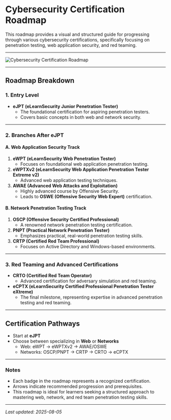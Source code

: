 # Cybersecurity Certification Roadmap

This roadmap provides a visual and structured guide for progressing through various cybersecurity certifications, specifically focusing on penetration testing, web application security, and red teaming.

---

![Cybersecurity Certification Roadmap](image1)

---

## Roadmap Breakdown

### 1. Entry Level

- **eJPT (eLearnSecurity Junior Penetration Tester)**
  - The foundational certification for aspiring penetration testers.
  - Covers basic concepts in both web and network security.

---

### 2. Branches After eJPT

#### A. Web Application Security Track

1. **eWPT (eLearnSecurity Web Penetration Tester)**
   - Focuses on foundational web application penetration testing.
2. **eWPTXv2 (eLearnSecurity Web Application Penetration Tester Extreme v2)**
   - Advanced web application testing techniques.
3. **AWAE (Advanced Web Attacks and Exploitation)**
   - Highly advanced course by Offensive Security.
   - Leads to **OSWE (Offensive Security Web Expert)** certification.

#### B. Network Penetration Testing Track

1. **OSCP (Offensive Security Certified Professional)**
   - A renowned network penetration testing certification.
2. **PNPT (Practical Network Penetration Tester)**
   - Emphasizes practical, real-world penetration testing skills.
3. **CRTP (Certified Red Team Professional)**
   - Focuses on Active Directory and Windows-based environments.

---

### 3. Red Teaming and Advanced Certifications

- **CRTO (Certified Red Team Operator)**
  - Advanced certification for adversary simulation and red teaming.
- **eCPTX (eLearnSecurity Certified Professional Penetration Tester eXtreme)**
  - The final milestone, representing expertise in advanced penetration testing and red teaming.

---

## Certification Pathways

- Start at **eJPT**
- Choose between specializing in **Web** or **Networks**
  - Web: eWPT → eWPTXv2 → AWAE/OSWE
  - Networks: OSCP/PNPT → CRTP → CRTO → eCPTX

---

### Notes

- Each badge in the roadmap represents a recognized certification.
- Arrows indicate recommended progression and prerequisites.
- This roadmap is ideal for learners seeking a structured approach to mastering web, network, and red team penetration testing skills.

---

_Last updated: 2025-08-05_
